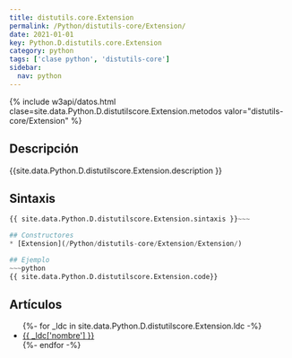 ```yaml
---
title: distutils.core.Extension
permalink: /Python/distutils-core/Extension/
date: 2021-01-01
key: Python.D.distutils.core.Extension
category: python
tags: ['clase python', 'distutils-core']
sidebar: 
  nav: python
---
```


{% include w3api/datos.html clase=site.data.Python.D.distutilscore.Extension.metodos valor="distutils-core/Extension" %}

## Descripción
{{site.data.Python.D.distutilscore.Extension.description }}

## Sintaxis
~~~python
{{ site.data.Python.D.distutilscore.Extension.sintaxis }}~~~

## Constructores
* [Extension](/Python/distutils-core/Extension/Extension/)

## Ejemplo
~~~python
{{ site.data.Python.D.distutilscore.Extension.code}}
~~~

## Artículos
<ul>
{%- for _ldc in site.data.Python.D.distutilscore.Extension.ldc -%}
   <li>
       <a href="{{_ldc['url'] }}">{{ _ldc['nombre'] }}</a>
   </li>
{%- endfor -%}
</ul>
